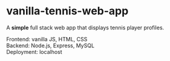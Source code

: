# vanilla-tennis-web-app

A <b>simple</b> full stack web app that displays tennis player profiles.

Frontend: vanilla JS, HTML, CSS<br>
Backend: Node.js, Express, MySQL<br>
Deployment: localhost
